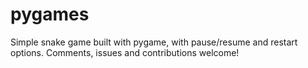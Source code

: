 # pygames

Simple snake game built with pygame, with pause/resume and restart options.
Comments, issues and contributions welcome!
